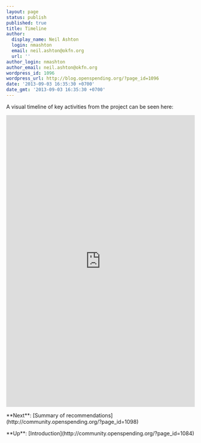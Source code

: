 ```yaml
---
layout: page
status: publish
published: true
title: Timeline
author:
  display_name: Neil Ashton
  login: nmashton
  email: neil.ashton@okfn.org
  url: ''
author_login: nmashton
author_email: neil.ashton@okfn.org
wordpress_id: 1096
wordpress_url: http://blog.openspending.org/?page_id=1096
date: '2013-09-03 16:35:30 +0700'
date_gmt: '2013-09-03 16:35:30 +0700'
---
```

<p>A visual timeline of key activities from the project can be seen here:</p>
<p><iframe src="http://timeliner.okfnlabs.org/view/?url=https://docs.google.com/a/okfn.org/spreadsheet/ccc%3Fkey%3D0AqwLVP6U7FhDdEZlb29nSHZkeU1ha3JJSEFMLTZVR1E%23gid%3D0&embed=1" frameborder="0" style="border: none;" width="100%" height="780;"></iframe></p>
<p>**Next**: [Summary of recommendations](http://community.openspending.org/?page_id=1098)</p>
<p>**Up**: [Introduction](http://community.openspending.org/?page_id=1084)</p>
